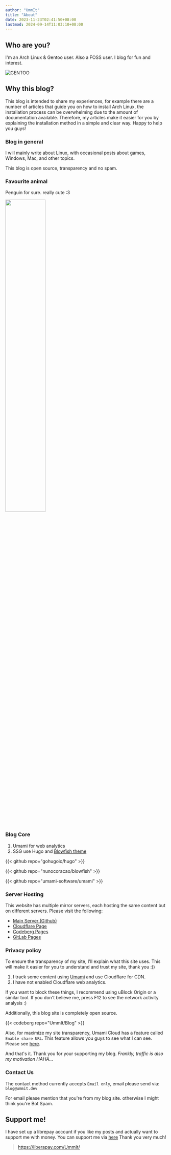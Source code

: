 ```yaml
---
author: "UmmIt"
title: "About"
date: 2023-11-23T02:41:50+08:00
lastmod: 2024-09-14T11:03:10+08:00
---
```


## Who are you?

I'm an Arch Linux & Gentoo user. Also a FOSS user. I blog for fun and interest.

![GENTOO](https://styles.redditmedia.com/t5_2qrnc/styles/communityIcon_hist2hbkf2711.png)

## Why this blog?

This blog is intended to share my experiences, for example there are a number of articles that guide you on how to install Arch Linux, the installation process can be overwhelming due to the amount of documentation available. Therefore, my articles make it easier for you by explaining the installation method in a simple and clear way. Happy to help you guys!

### Blog in general

I will mainly write about Linux, with occasional posts about games, Windows, Mac, and other topics.

This blog is open source, transparency and no spam.

### Favourite animal

Penguin for sure. really cute :3

<img src="https://imagepng.org/wp-content/uploads/2017/06/pinguim-linux-tux.png" width="50%">

### Blog Core

1. Umami for web analytics
2. SSG use Hugo and [Blowfish theme](https://github.com/nunocoracao/blowfish)

{{< github repo="gohugoio/hugo" >}}

{{< github repo="nunocoracao/blowfish" >}}

{{< github repo="umami-software/umami" >}}

### Server Hosting

This website has multiple mirror servers, each hosting the same content but on different servers. Please visit the following:

- [Main Server (Github)](https://blog.ummit.dev)
- [Cloudflare Page](https://cf-blog.ummit.dev)
- [Codeberg Pages](https://cb-blog.ummit.dev)
- [GitLab Pages](https://gl-blog.ummit.dev)

### Privacy policy

To ensure the transparency of my site, I'll explain what this site uses. This will make it easier for you to understand and trust my site, thank you :))

1. I track some content using [Umami](https://github.com/umami-software/umami) and use Cloudflare for CDN.
2. I have not enabled Cloudflare web analytics.

If you want to block these things, I recommend using uBlock Origin or a similar tool. If you don't believe me, press F12 to see the network activity analysis :)

Additionally, this blog site is completely open source.

{{< codeberg repo="UmmIt/Blog" >}}

Also, for maximize my site transparency, Umami Cloud has a feature called `Enable share URL`. This feature allows you guys to see what I can see. Please see [here](https://cloud.umami.is/share/HCL1bUSg0XgAfLOv/blog.ummit.dev).

And that's it. Thank you for your supporting my blog. *Frankly, traffic is also my motivation HAHA...*

### Contact Us

The contact method currently accepts `Email only`, email please send via: `blog@ummit.dev`

For email please mention that you're from my blog site. otherwise I might think you're Bot Spam.

## Support me!

I have set up a librepay account if you like my posts and actually want to support me with money. You can support me via [here](https://liberapay.com/UmmIt/) Thank you very much!

>https://liberapay.com/UmmIt/
